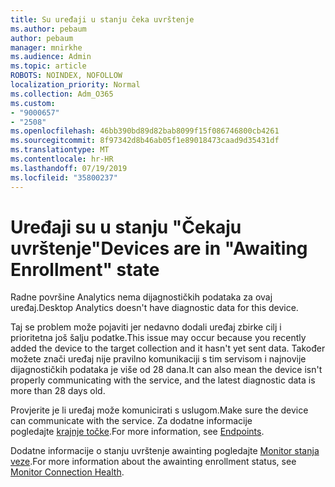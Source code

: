 ```yaml
---
title: Su uređaji u stanju čeka uvrštenje
ms.author: pebaum
author: pebaum
manager: mnirkhe
ms.audience: Admin
ms.topic: article
ROBOTS: NOINDEX, NOFOLLOW
localization_priority: Normal
ms.collection: Adm_O365
ms.custom:
- "9000657"
- "2508"
ms.openlocfilehash: 46bb390bd89d82bab8099f15f086746800cb4261
ms.sourcegitcommit: 8f97342d8b46ab05f1e89018473caad9d35431df
ms.translationtype: MT
ms.contentlocale: hr-HR
ms.lasthandoff: 07/19/2019
ms.locfileid: "35800237"
---
```

# <a name="devices-are-in-awaiting-enrollment-state"></a><span data-ttu-id="aba72-102">Uređaji su u stanju "Čekaju uvrštenje"</span><span class="sxs-lookup"><span data-stu-id="aba72-102">Devices are in "Awaiting Enrollment" state</span></span>

<span data-ttu-id="aba72-103">Radne površine Analytics nema dijagnostičkih podataka za ovaj uređaj.</span><span class="sxs-lookup"><span data-stu-id="aba72-103">Desktop Analytics doesn't have diagnostic data for this device.</span></span> 

<span data-ttu-id="aba72-104">Taj se problem može pojaviti jer nedavno dodali uređaj zbirke cilj i prioritetna još šalju podatke.</span><span class="sxs-lookup"><span data-stu-id="aba72-104">This issue may occur because you recently added the device to the target collection and it hasn't yet sent data.</span></span> <span data-ttu-id="aba72-105">Također možete znači uređaj nije pravilno komunikaciji s tim servisom i najnovije dijagnostičkih podataka je više od 28 dana.</span><span class="sxs-lookup"><span data-stu-id="aba72-105">It can also mean the device isn't properly communicating with the service, and the latest diagnostic data is more than 28 days old.</span></span>

<span data-ttu-id="aba72-106">Provjerite je li uređaj može komunicirati s uslugom.</span><span class="sxs-lookup"><span data-stu-id="aba72-106">Make sure the device can communicate with the service.</span></span> <span data-ttu-id="aba72-107">Za dodatne informacije pogledajte [krajnje točke](https://docs.microsoft.com/sccm/desktop-analytics/enable-data-sharing#endpoints).</span><span class="sxs-lookup"><span data-stu-id="aba72-107">For more information, see [Endpoints](https://docs.microsoft.com/sccm/desktop-analytics/enable-data-sharing#endpoints).</span></span>

<span data-ttu-id="aba72-108">Dodatne informacije o stanju uvrštenje awainting pogledajte [Monitor stanja veze](https://docs.microsoft.com/sccm/desktop-analytics/monitor-connection-health#awaiting-enrollment).</span><span class="sxs-lookup"><span data-stu-id="aba72-108">For more information about the awainting enrollment status, see [Monitor Connection Health](https://docs.microsoft.com/sccm/desktop-analytics/monitor-connection-health#awaiting-enrollment).</span></span>